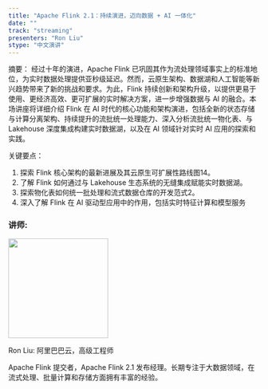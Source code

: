 ```yaml
---
title: "Apache Flink 2.1：持续演进，迈向数据 + AI 一体化"
date: ""
track: "streaming"
presenters: "Ron Liu"
stype: "中文演讲"
---
```


摘要：
经过十年的演进，Apache Flink 已巩固其作为流处理领域事实上的标准地位，为实时数据处理提供亚秒级延迟。然而，云原生架构、数据湖和人工智能等新兴趋势带来了新的挑战和要求。为此，Flink 持续创新和架构升级，以提供更易于使用、更经济高效、更可扩展的实时解决方案，进一步增强数据与 AI 的融合。本场讲座将详细介绍 Flink 在 AI 时代的核心功能和架构演进，包括全新的状态存储与计算分离架构、持续提升的流批统一处理能力、深入分析流批统一物化表、与 Lakehouse 深度集成构建实时数据湖，以及在 AI 领域针对实时 AI 应用的探索和实践。

关键要点：
1. 探索 Flink 核心架构的最新进展及其云原生可扩展性路线图14。
2. 了解 Flink 如何通过与 Lakehouse 生态系统的无缝集成赋能实时数据湖。
3. 探索物化表如何统一批处理和流式数据仓库的开发范式2。
4. 深入了解 Flink 在 AI 驱动型应用中的作用，包括实时特征计算和模型服务

### 讲师:

<img src="https://sessionize.com/image/bcad-400o400o1-DU58jc51RyrFi5E6cvTQW1.jpg" width="200" /><br/>

Ron Liu: 阿里巴巴云，高级工程师

Apache Flink 提交者，Apache Flink 2.1 发布经理。长期专注于大数据领域，在流式处理、批量计算和存储方面拥有丰富的经验。